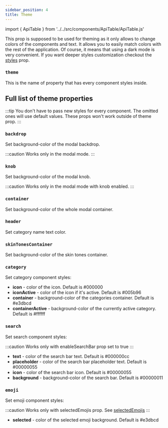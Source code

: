 ```yaml
---
sidebar_position: 4
title: Theme
---
```


import { ApiTable } from '../../src/components/ApiTable/ApiTable.js'

This prop is supposed to be used for theming as it only allows to change colors of the components and text. It allows you to easily match colors with the rest of the application. Of course, it means that using a dark mode is very convenient. If you want deeper styles customization checkout the [styles](/docs/api/styles) prop.

### `theme`

This is the name of property that has every component styles inside.

<ApiTable typeVal='Record<string, string | object>' defaultVal='defaultTheme'/>

## Full list of theme properties

:::tip
You don't have to pass new styles for every component. The omitted ones will use default values.
These props won't work outside of theme prop.
:::

### `backdrop`

Set background-color of the modal backdrop.

:::caution
Works only in the modal mode.
:::

<ApiTable typeVal='string' defaultVal='#00000055'/>

### `knob`

Set background-color of the modal knob.

:::caution
Works only in the modal mode with knob enabled.
:::

<ApiTable typeVal='string' defaultVal='#ffffff'/>

### `container`

Set background-color of the whole modal container.

<ApiTable typeVal='string' defaultVal='#ffffff'/>

### `header`

Set category name text color.

<ApiTable typeVal='string' defaultVal='#00000099'/>

### `skinTonesContainer`

Set background-color of the skin tones container.

<ApiTable typeVal='string' defaultVal='#e3dbcd'/>

### `category`

Set category component styles:

- **icon** - color of the icon. Default is #000000
- **iconActive** - color of the icon if it's active. Default is #005b96
- **container** - background-color of the categories container. Default is #e3dbcd
- **containerActive** - background-color of the currently active category. Default is #ffffff

<ApiTable typeVal='Object' defaultVal='See above'/>

### `search`

Set search component styles:

:::caution
Works only with enableSearchBar prop set to true
:::

- **text** - color of the search bar text. Default is #000000cc
- **placeholder** - color of the search bar placeholder text. Default is #00000055
- **icon** - color of the search bar icon. Default is #00000055
- **background** - background-color of the search bar. Default is #00000011

<ApiTable typeVal='Object' defaultVal='See above'/>

### `emoji`

Set emoji component styles:

:::caution
Works only with selectedEmojis prop. See [selectedEmojis](/docs/api/modal#selectedemojis)
:::

- **selected** - color of the selected emoji background. Default is #e3dbcd

<ApiTable typeVal='Object' defaultVal='See above'/>
